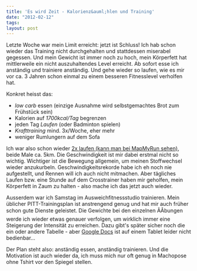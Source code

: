 ```yaml
---
title: 'Es wird Zeit - Kalorienz&auml;hlen und Training'
date: "2012-02-12"
tags: 
layout: post
---
```

Letzte Woche war mein Limit erreicht: jetzt ist Schluss! Ich hab schon 
wieder das Training nicht durchgehalten und stattdessen miserabel gegessen. 
Und mein Gewicht ist immer noch zu hoch, mein Körperfett hat mittlerweile 
ein nicht auszuhaltendes Level erreicht. Ab sofort esse ich anständig 
und trainiere anständig. Und gehe wieder so laufen, wie es mir vor ca. 
3 Jahren schon einmal zu einem besseren Fitnesslevel verholfen hat.

Konkret heisst das:

* *low carb* essen (einzige Ausnahme wird selbstgemachtes Brot zum Frühstück sein)
* Kalorien auf *1700kcal/Tag* begrenzen
* jeden Tag *Laufen* (oder Badminton spielen)
* *Krafttraining* mind. 3x/Woche, eher mehr
* weniger Rumlungern auf dem Sofa

Ich war also schon wieder [2x laufen (kann man bei MapMyRun sehen)][1], beide Male ca. 5km. Die
Geschwindigkeit ist mir dabei erstmal nicht so wichtig. Wichtiger ist die
Bewegung allgemein, um meinen Stoffwechsel wieder anzukurbeln.
Geschwindigkeitsrekorde habe ich eh noch nie aufgestellt, und Rennen
will ich auch nicht mitmachen. Aber tägliches Laufen bzw. eine Stunde auf
dem Crosstrainer haben mir geholfen, mein Körperfett in Zaum zu halten -
also mache ich das jetzt auch wieder.

Ausserdem war ich Samstag im Ausweichfitnessstudio trainieren. Mein
üblicher PITT-Trainingsplan ist anstrengend genug und hat mir auch früher
schon gute Dienste geleistet. Die Gewichte bei den einzelnen ÃÂbungen
werde ich wieder etwas genauer verfolgen, um wirklich immer eine
Steigerung der Intensität zu erreichen. Dazu gibt's später sicher noch
die ein oder andere Tabelle - aber [Google Docs][0] ist auf einem Tablet
leider nicht bedienbar...

Der Plan steht also: anständig essen, anständig trainieren. Und die
Motivation ist auch wieder da, ich muss mich nur oft genug in Machopose
ohne Tshirt vor den Spiegel stellen.

[0]: http://docs.google.com
[1]: http://www.mapmyrun.com/profile/7640374/
